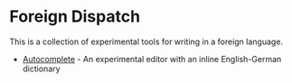 # Foreign Dispatch

This is a collection of experimental tools for writing in a foreign language.

- [Autocomplete](autocomplete) - An experimental editor with an inline English-German dictionary
